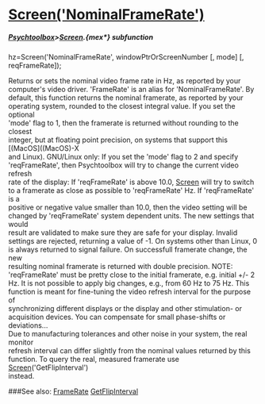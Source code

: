 # [Screen('NominalFrameRate')](Screen-NominalFrameRate) 
##### [Psychtoolbox](Psychtoolbox)>[Screen](Screen).{mex*} subfunction

hz=Screen('NominalFrameRate', windowPtrOrScreenNumber [, mode] [, reqFrameRate]);

Returns or sets the nominal video frame rate in Hz, as reported by your  
computer's video driver. 'FrameRate' is an alias for 'NominalFrameRate'. By  
default, this function returns the nominal framerate, as reported by your  
operating system, rounded to the closest integral value. If you set the optional  
'mode' flag to 1, then the framerate is returned without rounding to the closest  
integer, but at floating point precision, on systems that support this [(MacOS]((MacOS)-X  
and Linux). GNU/Linux only: If you set the 'mode' flag to 2 and specify  
'reqFrameRate', then Psychtoolbox will try to change the current video refresh  
rate of the display: If 'reqFrameRate' is above 10.0, [Screen](Screen) will try to switch  
to a framerate as close as possible to 'reqFrameRate' Hz. If 'reqFrameRate' is a  
positive or negative value smaller than 10.0, then the video setting will be  
changed by 'reqFrameRate' system dependent units. The new settings that would  
result are validated to make sure they are safe for your display. Invalid  
settings are rejected, returning a value of -1. On systems other than Linux, 0  
is always returned to signal failure. On successfull framerate change, the new  
resulting nominal framerate is returned with double precision. NOTE:  
'reqFrameRate' must be pretty close to the initial framerate, e.g. initial +/- 2  
Hz. It is not possible to apply big changes, e.g., from 60 Hz to 75 Hz. This  
function is meant for fine-tuning the video refresh interval for the purpose of  
synchronizing different displays or the display and other stimulation- or  
acquisition devices. You can compensate for small phase-shifts or deviations...  
Due to manufacturing tolerances and other noise in your system, the real monitor  
refresh interval can differ slightly from the nominal values returned by this  
function. To query the real, measured framerate use [Screen](Screen)('GetFlipInterval')  
instead.   


###See also:
[FrameRate](Screen-FrameRate) [GetFlipInterval](Screen-GetFlipInterval)
